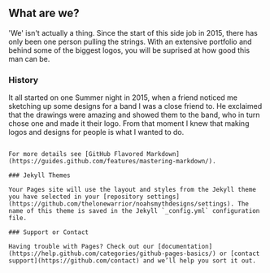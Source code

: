 ## What are we?

'We' isn't actually a thing. Since the start of this side job in 2015, there has only been one person pulling the strings. With an extensive portfolio and behind some of the biggest logos, you will be suprised at how good this man can be.

### History

It all started on one Summer night in 2015, when a friend noticed me sketching up some designs for a band I was a close friend to. He exclaimed that the drawings were amazing and showed them to the band, who in turn chose one and made it their logo. From that moment I knew that making logos and designs for people is what I wanted to do.
```

For more details see [GitHub Flavored Markdown](https://guides.github.com/features/mastering-markdown/).

### Jekyll Themes

Your Pages site will use the layout and styles from the Jekyll theme you have selected in your [repository settings](https://github.com/thelonewarrior/noahsmythdesigns/settings). The name of this theme is saved in the Jekyll `_config.yml` configuration file.

### Support or Contact

Having trouble with Pages? Check out our [documentation](https://help.github.com/categories/github-pages-basics/) or [contact support](https://github.com/contact) and we’ll help you sort it out.
